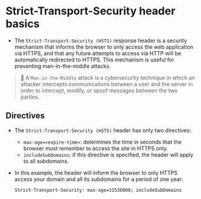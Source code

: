 # Strict-Transport-Security header basics

* The `Strict-Transport-Security (HSTS)` response header is a security mechanism that informs the browser to only access the web application via HTTPS, and that any future attempts to access via HTTP will be automatically redirected to HTTPS. This mechanism is useful for preventing man-in-the-middle attacks.

> :older_man: A `Man-in-the-Middle` attack is a cybersecurity technique in which an attacker intercepts communications between a user and the server in order to intercept, modify, or spoof messages between the two parties.

## Directives

* The `Strict-Transport-Security (HSTS)` header has only two directives:
  * `max-age=<expire-time>`: determines the time in seconds that the browser must remember to access the site in HTTPS only.
  * `includeSubDomains`: if this directive is specified, the header will apply to all subdomains.
* In this example, the header will inform the browser to only HTTPS access your domain and all its subdomains for a period of one year:

  ```
  Strict-Transport-Security: max-age=31536000; includeSubDomains
  ```

